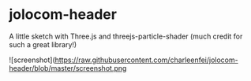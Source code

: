 # jolocom-header

A little sketch with Three.js and threejs-particle-shader (much credit for such a great library!)

![screenshot](https://raw.githubusercontent.com/charleenfei/jolocom-header/blob/master/screenshot.png

